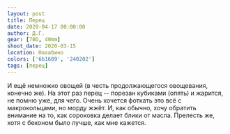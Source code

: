 ```yaml
---
layout: post
title: Перец
date: 2020-04-17 00:00:00
author: Д.Г.
gear: [70D, 40mm]
shoot_date: 2020-03-15
location: Нахабино
colors: ['6b1609', '240202']
tags: [перец]
---
```

И ещё немножко овощей (в честь продолжающегося овощевания, конечно же). На этот раз перец -- порезан кубиками (опять) и жарится, не помню уже, для чего. Очень хочется фоткать это всё с макрокольцами, но морду жжёт. И, как обычно, хочу обратить внимание на то, как сороковка делает блики от масла. Прелесть же, хотя с беконом было лучше, как мне кажется.

